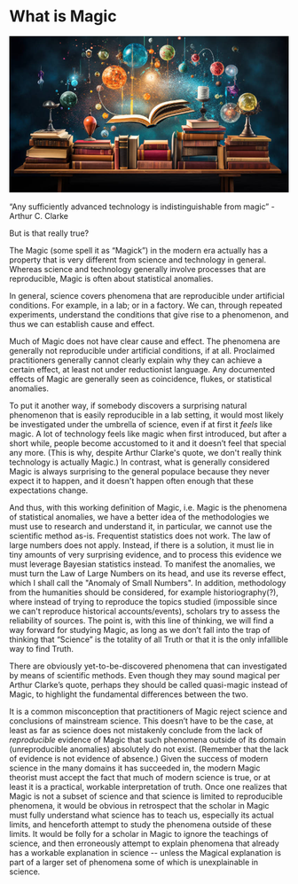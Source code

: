 # What is Magic

![image](./images/whatismagic.jpg)

“Any sufficiently advanced technology is indistinguishable from magic” - Arthur C. Clarke

But is that really true?

The Magic (some spell it as “Magick”) in the modern era actually has a property that is very different from science and technology in general. Whereas science and technology generally involve processes that are reproducible, Magic is often about statistical anomalies.

In general, science covers phenomena that are reproducible under artificial conditions. For example, in a lab; or in a factory. We can, through repeated experiments, understand the conditions that give rise to a phenomenon, and thus we can establish cause and effect.

Much of Magic does not have clear cause and effect. The phenomena are generally not reproducible under artificial conditions, if at all. Proclaimed practitioners generally cannot clearly explain why they can achieve a certain effect, at least not under reductionist language. Any documented effects of Magic are generally seen as coincidence, flukes, or statistical anomalies.

To put it another way, if somebody discovers a surprising natural phenomenon that is easily reproducible in a lab setting, it would most likely be investigated under the umbrella of science, even if at first it *feels* like magic. A lot of technology feels like magic when first introduced, but after a short while, people become accustomed to it and it doesn’t feel that special any more. (This is why, despite Arthur Clarke's quote, we don't really think technology is actually Magic.) In contrast, what is generally considered Magic is always surprising to the general populace because they never expect it to happen, and it doesn't happen often enough that these expectations change.

And thus, with this working definition of Magic, i.e. Magic is the phenomena of statistical anomalies, we have a better idea of the methodologies we must use to research and understand it, in particular, we cannot use the scientific method as-is. Frequentist statistics does not work. The law of large numbers does not apply. Instead, if there is a solution, it must lie in tiny amounts of very surprising evidence, and to process this evidence we must leverage Bayesian statistics instead. To manifest the anomalies, we must turn the Law of Large Numbers on its head, and use its reverse effect, which I shall call the "Anomaly of Small Numbers". In addition, methodology from the humanities should be considered, for example historiography(?), where instead of trying to reproduce the topics studied (impossible since we can't reproduce historical accounts/events), scholars try to assess the reliability of sources. The point is, with this line of thinking, we will find a way forward for studying Magic, as long as we don’t fall into the trap of thinking that “Science” is the totality of all Truth or that it is the only infallible way to find Truth. 

There are obviously yet-to-be-discovered phenomena that can investigated by means of scientific methods. Even though they may sound magical per Arthur Clarke’s quote, perhaps they should be called quasi-magic instead of Magic, to highlight the fundamental differences between the two. 

It is a common misconception that practitioners of Magic reject science and conclusions of mainstream science. This doesn’t have to be the case, at least as far as science does not mistakenly conclude from the lack of *reproducible* evidence of Magic that such phenomena outside of its domain (unreproducible anomalies) absolutely do not exist. (Remember that the lack of evidence is not evidence of absence.) Given the success of modern science in the many domains it has succeeded in, the modern Magic theorist must accept the fact that much of modern science is true, or at least it is a practical, workable interpretation of truth. Once one realizes that Magic is not a subset of science and that science is limited to reproducible phenomena, it would be obvious in retrospect that the scholar in Magic must fully understand what science has to teach us, especially its actual limits, and henceforth attempt to study the phenomena outside of these limits. It would be folly for a scholar in Magic to ignore the teachings of science, and then erroneously attempt to explain phenomena that already has a workable explanation in science -- unless the Magical explanation is part of a larger set of phenomena some of which is unexplainable in science.


